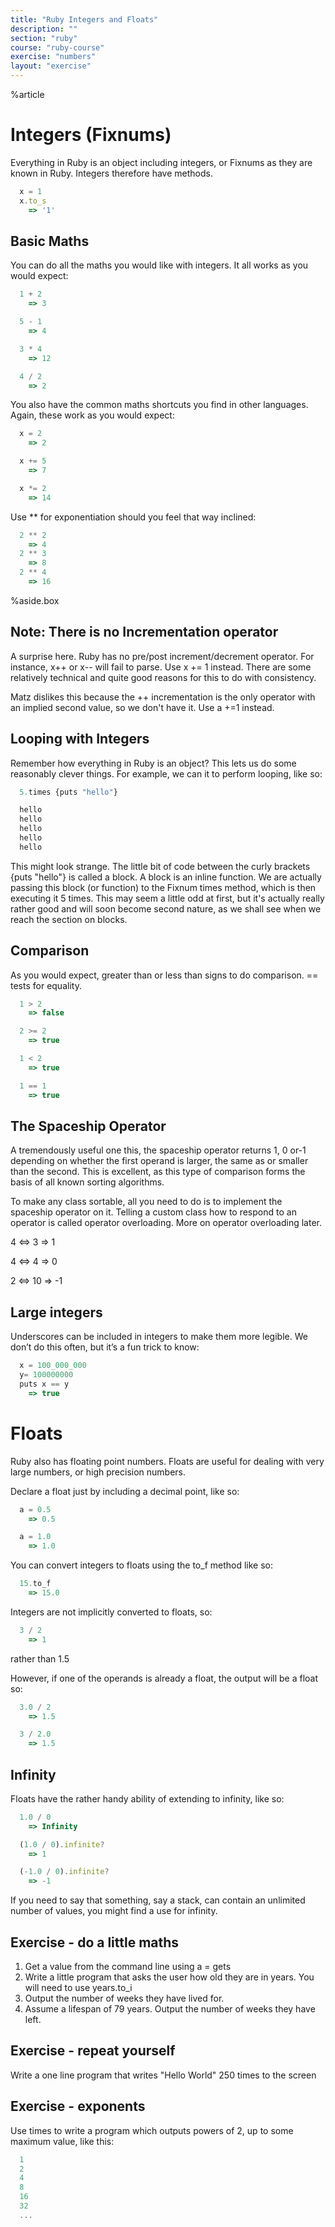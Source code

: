 ```yaml
---
title: "Ruby Integers and Floats"
description: ""
section: "ruby"
course: "ruby-course"
exercise: "numbers"
layout: "exercise"
---
```


%article





# Integers (Fixnums)

Everything in Ruby is an object including integers, or Fixnums as they are known in Ruby. Integers therefore have methods.

```js
  x = 1
  x.to_s
    => '1'
```





## Basic Maths

You can do all the maths you would like with integers. It all works as you would expect:

```js
  1 + 2
    => 3

  5 - 1
    => 4

  3 * 4
    => 12

  4 / 2
    => 2
```





You also have the common maths shortcuts you find in other languages. Again, these work as you would expect:

```js
  x = 2
    => 2

  x += 5
    => 7

  x *= 2
    => 14
```





Use ** for exponentiation should you feel that way inclined:

```js
  2 ** 2
    => 4
  2 ** 3
    => 8
  2 ** 4
    => 16
```



%aside.box

## Note: There is no Incrementation operator

A surprise here. Ruby has no pre/post increment/decrement operator. For instance, x++ or x-- will fail to parse. Use x += 1 instead. There are some relatively technical and quite good reasons for this to do with consistency.

Matz dislikes this because the ++ incrementation is the only operator with an implied second value, so we don't have it. Use a +=1 instead.



## Looping with Integers

Remember how everything in Ruby is an object? This lets us do some reasonably clever things. For example, we can it to perform looping, like so:

```js
  5.times {puts "hello"}

  hello
  hello
  hello
  hello
  hello
```





This might look strange. The little bit of code between the curly brackets {puts "hello"} is called a block. A block is an inline function. We are actually passing this block (or function) to the Fixnum times method, which is then executing it 5 times. This may seem a little odd at first, but it's actually really rather good and will soon become second nature, as we shall see when we reach the section on blocks.

## Comparison

As you would expect, greater than or less than signs to do comparison. == tests for equality.

```js
  1 > 2
    => false

  2 >= 2
    => true

  1 < 2
    => true

  1 == 1
    => true
```





## The Spaceship Operator

A tremendously useful one this, the spaceship operator returns 1, 0 or-1 depending on whether the first operand is larger, the same as or smaller than the second. This is excellent, as this type of comparison forms the basis of all known sorting algorithms.

To make any class sortable, all you need to do is to implement the spaceship operator on it. Telling a custom class how to respond to an operator is called operator overloading. More on operator overloading later.

4 <=> 3
=> 1

4 <=> 4
=> 0

2 <=> 10
=> -1

## Large integers

Underscores can be included in integers to make them more legible. We don’t do this often, but it’s a fun trick to know:

```js
  x = 100_000_000
  y= 100000000
  puts x == y
    => true
```






# Floats

Ruby also has floating point numbers. Floats are useful for dealing with very large numbers, or high precision numbers.

Declare a float just by including a decimal point, like so:

```js
  a = 0.5
    => 0.5

  a = 1.0
    => 1.0
```





You can convert integers to floats using the to_f method like so:

```js
  15.to_f
    => 15.0
```





Integers are not implicitly converted to floats, so:

```js
  3 / 2
    => 1
```





rather than 1.5

However, if one of the operands is already a float, the output will be a float so:

```js
  3.0 / 2
    => 1.5

  3 / 2.0
    => 1.5
```





## Infinity

Floats have the rather handy ability of extending to infinity, like so:

```js
  1.0 / 0
    => Infinity

  (1.0 / 0).infinite?
    => 1

  (-1.0 / 0).infinite?
    => -1
```





If you need to say that something, say a stack, can contain an unlimited number of values, you might find a use for infinity.





## Exercise - do a little maths

1. Get a value from the command line using a = gets
2. Write a little program that asks the user how old they are in years. You will need to use years.to_i
3. Output the number of weeks they have lived for.
4. Assume a lifespan of 79 years. Output the number of weeks they have left.



## Exercise - repeat yourself

Write a one line program that writes "Hello World" 250 times to the screen



## Exercise - exponents

Use times to write a program which outputs powers of 2, up to some maximum value, like this:

```js
  1
  2
  4
  8
  16
  32
  ...
```




